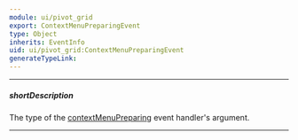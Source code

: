 ```yaml
---
module: ui/pivot_grid
export: ContextMenuPreparingEvent
type: Object
inherits: EventInfo
uid: ui/pivot_grid:ContextMenuPreparingEvent
generateTypeLink: 
---
```

---
##### shortDescription
The type of the [contextMenuPreparing]({basewidgetpath}/Events/#contextMenuPreparing) event handler's argument.

---
<!-- Description goes here -->